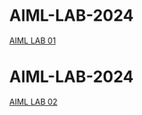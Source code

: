 # AIML-LAB-2024
[AIML LAB 01](https://github.com/MulagundlaSrinitha/AIML-LAB-2024/blob/main/LAB_01.ipynb)
# AIML-LAB-2024
[AIML LAB 02](https://github.com/MulagundlaSrinitha/AIML-LAB-2024/blob/main/Lab_02.ipynb)
